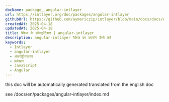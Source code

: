 ```yaml
---
docName: package__angular-intlayer
url: https://intlayer.org/doc/packages/angular-intlayer
githubUrl: https://github.com/aymericzip/intlayer/blob/main/docs/docs/en/packages/angular-intlayer/index.md
createdAt: 2025-04-18
updatedAt: 2025-04-18
title: पैकेज के डॉक्यूमेंटेशन | angular-intlayer
description: angular-intlayer पैकेज का उपयोग कैसे करें
keywords:
  - Intlayer
  - angular-intlayer
  - अंतर्राष्ट्रीयकरण
  - प्रलेखन
  - JavaScript
  - Angular
---
```


this doc will be automatically generated translated from the english doc

see /docs/en/packages/angular-intlayer/index.md
